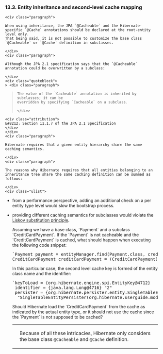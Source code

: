 ### 13.3. Entity inheritance and second-level cache mapping

    <div class="paragraph">

    When using inheritance, the JPA `@Cacheable` and the Hibernate-specific `@Cache` annotations should be declared at the root-entity level only.
    That being said, it is not possible to customize the base class `@Cacheable` or `@Cache` definition in subclasses.

    </div>
    <div class="paragraph">

    Although the JPA 2.1 specification says that the `@Cacheable` annotation could be overwritten by a subclass:

    </div>
    <div class="quoteblock">
    > <div class="paragraph">
> 
>     The value of the `Cacheable` annotation is inherited by subclasses; it can be
>     overridden by specifying `Cacheable` on a subclass.
> 
>     </div>
    <div class="attribution">
    &#8212; Section 11.1.7 of the JPA 2.1 Specification
    </div>
    </div>
    <div class="paragraph">

    Hibernate requires that a given entity hierarchy share the same caching semantics.

    </div>
    <div class="paragraph">

    The reasons why Hibernate requires that all entities belonging to an inheritance tree share the same caching definition can be summed as follows:

    </div>
    <div class="ulist">

*   from a performance perspective, adding an additional check on a per entity type level would slow the bootstrap process.
*   providing different caching semantics for subclasses would violate the [Liskov substitution principle](https://en.wikipedia.org/wiki/Liskov_substitution_principle).
    <div class="paragraph">
    Assuming we have a base class, `Payment` and a subclass `CreditCardPayment`.
    If the `Payment` is not cacheable and the `CreditCardPayment` is cached, what should happen when executing the following code snippet:
    </div>
    <div class="listingblock">
    <div class="content">
    <pre class="prettyprint highlight">`Payment payment = entityManager.find(Payment.class, creditCardPaymentId);
    CreditCardPayment creditCardPayment = (CreditCardPayment) CreditCardPayment;`</pre>
    </div>
    </div>
    <div class="paragraph">
    In this particular case, the second level cache key is formed of the entity class name and the identifier:
    </div>
    <div class="listingblock">
    <div class="content">
    <pre class="prettyprint highlight">`keyToLoad = {org.hibernate.engine.spi.EntityKey@4712}
     identifier = {java.lang.Long@4716} "2"
     persister = {org.hibernate.persister.entity.SingleTableEntityPersister@4629}
      "SingleTableEntityPersister(org.hibernate.userguide.model.Payment)"`</pre>
    </div>
    </div>
    <div class="paragraph">
    Should Hibernate load the `CreditCardPayment` from the cache as indicated by the actual entity type, or it should not use the cache since the `Payment` is not supposed to be cached?
    </div>
    </div>
    <div class="admonitionblock note">
    <table>
    <tr>
    <td class="icon">

    </td>
    <td class="content">
    <div class="paragraph">

    Because of all these intricacies, Hibernate only considers the base class `@Cacheable` and `@Cache` definition.

    </div>
    </td>
    </tr>
    </table>
    </div>
    </div>
    <div class="sect2">